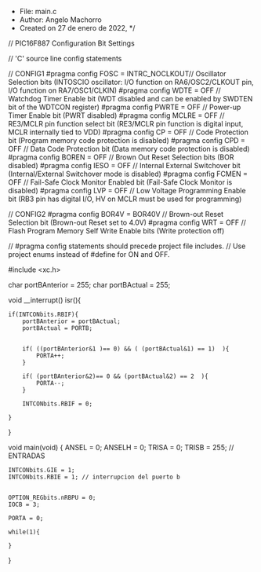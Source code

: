  * File:   main.c
 * Author: Angelo Machorro
 * Created on 27 de enero de 2022, 
 */

// PIC16F887 Configuration Bit Settings

// 'C' source line config statements

// CONFIG1
#pragma config FOSC = INTRC_NOCLKOUT// Oscillator Selection bits (INTOSCIO oscillator: I/O function on RA6/OSC2/CLKOUT pin, I/O function on RA7/OSC1/CLKIN)
#pragma config WDTE = OFF       // Watchdog Timer Enable bit (WDT disabled and can be enabled by SWDTEN bit of the WDTCON register)
#pragma config PWRTE = OFF      // Power-up Timer Enable bit (PWRT disabled)
#pragma config MCLRE = OFF      // RE3/MCLR pin function select bit (RE3/MCLR pin function is digital input, MCLR internally tied to VDD)
#pragma config CP = OFF         // Code Protection bit (Program memory code protection is disabled)
#pragma config CPD = OFF        // Data Code Protection bit (Data memory code protection is disabled)
#pragma config BOREN = OFF      // Brown Out Reset Selection bits (BOR disabled)
#pragma config IESO = OFF       // Internal External Switchover bit (Internal/External Switchover mode is disabled)
#pragma config FCMEN = OFF      // Fail-Safe Clock Monitor Enabled bit (Fail-Safe Clock Monitor is disabled)
#pragma config LVP = OFF        // Low Voltage Programming Enable bit (RB3 pin has digital I/O, HV on MCLR must be used for programming)

// CONFIG2
#pragma config BOR4V = BOR40V   // Brown-out Reset Selection bit (Brown-out Reset set to 4.0V)
#pragma config WRT = OFF        // Flash Program Memory Self Write Enable bits (Write protection off)

// #pragma config statements should precede project file includes.
// Use project enums instead of #define for ON and OFF.




#include <xc.h>


char portBAnterior = 255;
char portBActual = 255;


void __interrupt() isr(){
    
    if(INTCONbits.RBIF){
        portBAnterior = portBActual;
        portBActual = PORTB;
        
        
        if( ((portBAnterior&1 )== 0) && ( (portBActual&1) == 1)  ){
            PORTA++;
        }
        
        if( (portBAnterior&2)== 0 && (portBActual&2) == 2  ){
            PORTA--;
        }
        
        INTCONbits.RBIF = 0;
        
    }
    
}

void main(void) {
    ANSEL = 0;
    ANSELH = 0;
    TRISA = 0;
    TRISB = 255; // ENTRADAS
    
    
    INTCONbits.GIE = 1; 
    INTCONbits.RBIE = 1; // interrupcion del puerto b
    
    
    OPTION_REGbits.nRBPU = 0;
    IOCB = 3; 

    PORTA = 0;

    while(1){
        
    }
    
     
    
    
    
    
}

